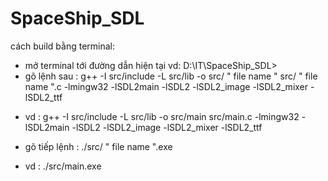 # SpaceShip_SDL



cách build bằng terminal:
- mở terminal tới đường dẫn hiện tại vd: D:\IT\SpaceShip_SDL>
- gõ lệnh sau : g++ -I src/include  -L src/lib -o src/ " file name " src/ " file name ".c -lmingw32 -lSDL2main -lSDL2 -lSDL2_image -lSDL2_mixer -lSDL2_ttf
+ vd : 
g++ -I src/include  -L src/lib -o src/main src/main.c -lmingw32 -lSDL2main -lSDL2 -lSDL2_image -lSDL2_mixer -lSDL2_ttf

- gõ tiếp lệnh : ./src/ " file name ".exe 
+ vd : 
./src/main.exe
